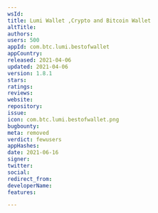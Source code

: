 ```yaml
---
wsId: 
title: Lumi Wallet ,Crypto and Bitcoin Wallet
altTitle: 
authors: 
users: 500
appId: com.btc.lumi.bestofwallet
appCountry: 
released: 2021-04-06
updated: 2021-04-06
version: 1.8.1
stars: 
ratings: 
reviews: 
website: 
repository: 
issue: 
icon: com.btc.lumi.bestofwallet.png
bugbounty: 
meta: removed
verdict: fewusers
appHashes: 
date: 2021-06-16
signer: 
twitter: 
social: 
redirect_from: 
developerName: 
features: 

---
```


